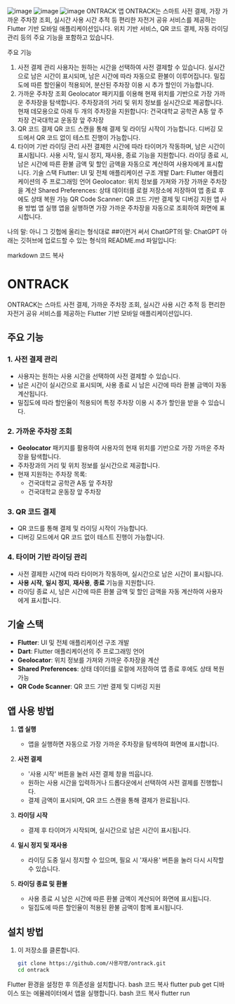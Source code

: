 ![image](https://github.com/user-attachments/assets/327b714e-8c85-4bc6-8756-0acfa3483c5d)
![image](https://github.com/user-attachments/assets/9a1bf3a0-2026-4509-9c49-68ca7c1d09eb)
![image](https://github.com/user-attachments/assets/9e50d9c9-da1c-40f5-8e4a-9cd7ba12c78e)
ONTRACK 앱
ONTRACK는 스마트 사전 결제, 가장 가까운 주차장 조회, 실시간 사용 시간 추적 등 편리한 자전거 공유 서비스를 제공하는 Flutter 기반 모바일 애플리케이션입니다. 위치 기반 서비스, QR 코드 결제, 자동 라이딩 관리 등의 주요 기능을 포함하고 있습니다.

주요 기능
1. 사전 결제 관리
사용자는 원하는 시간을 선택하여 사전 결제할 수 있습니다.
실시간으로 남은 시간이 표시되며, 남은 시간에 따라 자동으로 환불이 이루어집니다.
밀집도에 따른 할인율이 적용되어, 분산된 주차장 이용 시 추가 할인이 가능합니다.
2. 가까운 주차장 조회
Geolocator 패키지를 이용해 현재 위치를 기반으로 가장 가까운 주차장을 탐색합니다.
주차장과의 거리 및 위치 정보를 실시간으로 제공합니다.
현재 데모용으로 아래 두 개의 주차장을 지원합니다:
건국대학교 공학관 A동 앞 주차장
건국대학교 운동장 앞 주차장
3. QR 코드 결제
QR 코드 스캔을 통해 결제 및 라이딩 시작이 가능합니다.
디버깅 모드에서 QR 코드 없이 테스트 진행이 가능합니다.
4. 타이머 기반 라이딩 관리
사전 결제한 시간에 따라 타이머가 작동하며, 남은 시간이 표시됩니다.
사용 시작, 일시 정지, 재사용, 종료 기능을 지원합니다.
라이딩 종료 시, 남은 시간에 따른 환불 금액 및 할인 금액을 자동으로 계산하여 사용자에게 표시합니다.
기술 스택
Flutter: UI 및 전체 애플리케이션 구조 개발
Dart: Flutter 애플리케이션의 주 프로그래밍 언어
Geolocator: 위치 정보를 가져와 가장 가까운 주차장을 계산
Shared Preferences: 상태 데이터를 로컬 저장소에 저장하여 앱 종료 후에도 상태 복원 가능
QR Code Scanner: QR 코드 기반 결제 및 디버깅 지원
앱 사용 방법
앱 실행
앱을 실행하면 가장 가까운 주차장을 자동으로 조회하여 화면에 표시합니다.




나의 말:
아니 그 깃헙에 올리는 형식대로 ##이런거 써서
ChatGPT의 말:
ChatGPT
아래는 깃허브에 업로드할 수 있는 형식의 README.md 파일입니다:

markdown
코드 복사
# ONTRACK

ONTRACK는 스마트 사전 결제, 가까운 주차장 조회, 실시간 사용 시간 추적 등 편리한 자전거 공유 서비스를 제공하는 Flutter 기반 모바일 애플리케이션입니다.

## 주요 기능

### 1. 사전 결제 관리
- 사용자는 원하는 사용 시간을 선택하여 사전 결제할 수 있습니다.
- 남은 시간이 실시간으로 표시되며, 사용 종료 시 남은 시간에 따라 환불 금액이 자동 계산됩니다.
- 밀집도에 따라 할인율이 적용되어 특정 주차장 이용 시 추가 할인을 받을 수 있습니다.

### 2. 가까운 주차장 조회
- **Geolocator** 패키지를 활용하여 사용자의 현재 위치를 기반으로 가장 가까운 주차장을 탐색합니다.
- 주차장과의 거리 및 위치 정보를 실시간으로 제공합니다.
- 현재 지원하는 주차장 목록:
  - 건국대학교 공학관 A동 앞 주차장
  - 건국대학교 운동장 앞 주차장

### 3. QR 코드 결제
- QR 코드를 통해 결제 및 라이딩 시작이 가능합니다.
- 디버깅 모드에서 QR 코드 없이 테스트 진행이 가능합니다.

### 4. 타이머 기반 라이딩 관리
- 사전 결제한 시간에 따라 타이머가 작동하며, 실시간으로 남은 시간이 표시됩니다.
- **사용 시작**, **일시 정지**, **재사용**, **종료** 기능을 지원합니다.
- 라이딩 종료 시, 남은 시간에 따른 환불 금액 및 할인 금액을 자동 계산하여 사용자에게 표시합니다.

## 기술 스택

- **Flutter**: UI 및 전체 애플리케이션 구조 개발
- **Dart**: Flutter 애플리케이션의 주 프로그래밍 언어
- **Geolocator**: 위치 정보를 가져와 가까운 주차장을 계산
- **Shared Preferences**: 상태 데이터를 로컬에 저장하여 앱 종료 후에도 상태 복원 가능
- **QR Code Scanner**: QR 코드 기반 결제 및 디버깅 지원

## 앱 사용 방법

1. **앱 실행**
   - 앱을 실행하면 자동으로 가장 가까운 주차장을 탐색하여 화면에 표시합니다.

2. **사전 결제**
   - '사용 시작' 버튼을 눌러 사전 결제 창을 띄웁니다.
   - 원하는 사용 시간을 입력하거나 드롭다운에서 선택하여 사전 결제를 진행합니다.
   - 결제 금액이 표시되며, QR 코드 스캔을 통해 결제가 완료됩니다.

3. **라이딩 시작**
   - 결제 후 타이머가 시작되며, 실시간으로 남은 시간이 표시됩니다.

4. **일시 정지 및 재사용**
   - 라이딩 도중 일시 정지할 수 있으며, 필요 시 '재사용' 버튼을 눌러 다시 시작할 수 있습니다.

5. **라이딩 종료 및 환불**
   - 사용 종료 시 남은 시간에 따른 환불 금액이 계산되어 화면에 표시됩니다.
   - 밀집도에 따른 할인율이 적용된 환불 금액이 함께 표시됩니다.

## 설치 방법

1. 이 저장소를 클론합니다.
   ```bash
   git clone https://github.com/사용자명/ontrack.git
   cd ontrack
Flutter 환경을 설정한 후 의존성을 설치합니다.
bash
코드 복사
flutter pub get
디바이스 또는 에뮬레이터에서 앱을 실행합니다.
bash
코드 복사
flutter run
